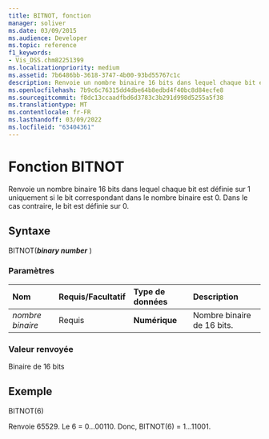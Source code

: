 ```yaml
---
title: BITNOT, fonction
manager: soliver
ms.date: 03/09/2015
ms.audience: Developer
ms.topic: reference
f1_keywords:
- Vis_DSS.chm82251399
ms.localizationpriority: medium
ms.assetid: 7b6486bb-3618-3747-4b00-93bd55767c1c
description: Renvoie un nombre binaire 16 bits dans lequel chaque bit est définie sur 1 uniquement si le bit correspondant dans le nombre binaire est 0. Dans le cas contraire, le bit est définie sur 0.
ms.openlocfilehash: 7b9c6c76315dd4dbe64b8edbd4f40bc8d84ecfe8
ms.sourcegitcommit: f8dc13ccaadfbd6d3783c3b291d998d5255a5f38
ms.translationtype: MT
ms.contentlocale: fr-FR
ms.lasthandoff: 03/09/2022
ms.locfileid: "63404361"
---
```

# <a name="bitnot-function"></a>Fonction BITNOT

Renvoie un nombre binaire 16 bits dans lequel chaque bit est définie sur 1 uniquement si le bit correspondant dans le nombre binaire est 0. Dans le cas contraire, le bit est définie sur 0.
  
## <a name="syntax"></a>Syntaxe

BITNOT(***binary number*** )
  
### <a name="parameters"></a>Paramètres

|**Nom**|**Requis/Facultatif**|**Type de données**|**Description**|
|:-----|:-----|:-----|:-----|
| *nombre binaire* <br/> |Requis  <br/> |**Numérique** <br/> |Nombre binaire de 16 bits. |

### <a name="return-value"></a>Valeur renvoyée

Binaire de 16 bits
  
## <a name="example"></a>Exemple

BITNOT(6)
  
Renvoie 65529. Le 6 = 0...00110. Donc, BITNOT(6) = 1...11001.
  